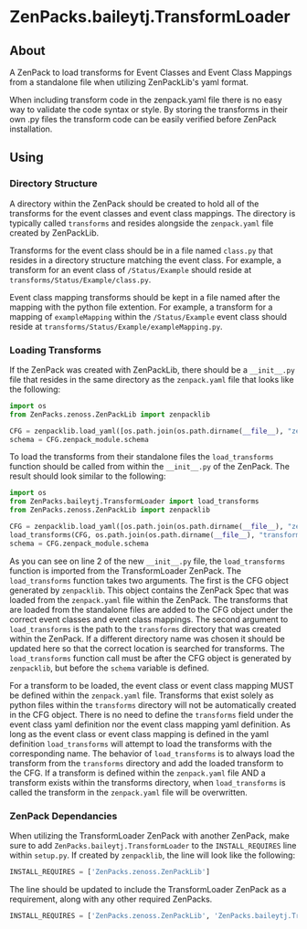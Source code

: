 # ZenPacks.baileytj.TransformLoader

## About
A ZenPack to load transforms for Event Classes and Event Class Mappings from a
standalone file when utilizing ZenPackLib's yaml format.

When including transform code in the zenpack.yaml file there is no easy way to
validate the code syntax or style. By storing the transforms in their own .py
files the transform code can be easily verified before ZenPack installation.

## Using

### Directory Structure

A directory within the ZenPack should be created to hold all of the transforms
for the event classes and event class mappings. The directory is typically
called `transforms` and resides alongside the `zenpack.yaml` file created by
ZenPackLib.

Transforms for the event class should be in a file named `class.py` that
resides in a directory structure matching the event class. For example,  a
transform for an event class of `/Status/Example` should reside at
`transforms/Status/Example/class.py`.

Event class mapping transforms should be kept in a file named after the mapping
with the python file extention. For example, a transform for a mapping of
`exampleMapping` within the `/Status/Example` event class should reside at
`transforms/Status/Example/exampleMapping.py`.

### Loading Transforms

If the ZenPack was created with ZenPackLib, there should be a `__init__.py`
file that resides in the same directory as the `zenpack.yaml` file that looks
like the following:

```python
import os
from ZenPacks.zenoss.ZenPackLib import zenpacklib

CFG = zenpacklib.load_yaml([os.path.join(os.path.dirname(__file__), "zenpack.yaml")], verbose=False, level=10)
schema = CFG.zenpack_module.schema
```

To load the transforms from their standalone files the `load_transforms`
function should be called from within the `__init__.py` of the ZenPack. The
result should look similar to the following:

```python
import os
from ZenPacks.baileytj.TransformLoader import load_transforms
from ZenPacks.zenoss.ZenPackLib import zenpacklib

CFG = zenpacklib.load_yaml([os.path.join(os.path.dirname(__file__), "zenpack.yaml")], verbose=False, level=10)
load_transforms(CFG, os.path.join(os.path.dirname(__file__), "transforms"))
schema = CFG.zenpack_module.schema
```

As you can see on line 2 of the new `__init__.py` file, the `load_transforms`
function is imported from the TransformLoader ZenPack. The `load_transforms`
function takes two arguments. The first is the CFG object generated by
`zenpacklib`. This object contains the ZenPack Spec that was loaded from the
`zenpack.yaml` file within the ZenPack. The transforms that are loaded from the
standalone files are added to the CFG object under the correct event classes
and event class mappings. The second argument to `load_transforms` is the path
to the `transforms` directory that was created within the ZenPack. If a
different directory name was chosen it should be updated here so that the
correct location is searched for transforms. The `load_transforms` function
call must be after the CFG object is generated by `zenpacklib`, but before the
`schema` variable is defined.

For a transform to be loaded, the event class or event class mapping MUST be
defined within the `zenpack.yaml` file. Transforms that exist solely as python
files within the `transforms` directory will not be automatically created in
the CFG object. There is no need to define the `transforms` field under the
event class yaml definition nor the event class mapping yaml definition. As
long as the event class or event class mapping is defined in the yaml
definition `load_transforms` will attempt to load the transforms with the
corresponding name. The behavior of `load_transforms` is to always load the
transform from the `transforms` directory and add the loaded transform to the
CFG. If a transform is defined within the `zenpack.yaml` file AND a transform
exists within the transforms directory, when `load_transforms` is called the
transform in the `zenpack.yaml` file will be overwritten. 

### ZenPack Dependancies

When utilizing the TransformLoader ZenPack with another ZenPack, make sure to
add `ZenPacks.baileytj.TransformLoader` to the `INSTALL_REQUIRES` line within
`setup.py`. If created by `zenpacklib`, the line will look like the following:

```python
INSTALL_REQUIRES = ['ZenPacks.zenoss.ZenPackLib']
```

The line should be updated to include the TransformLoader ZenPack as a
requirement, along with any other required ZenPacks.

```python
INSTALL_REQUIRES = ['ZenPacks.zenoss.ZenPackLib', 'ZenPacks.baileytj.TransformLoader']
```
